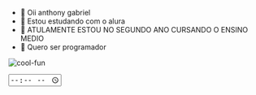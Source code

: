 - 👋 Oii anthony gabriel 
- 👀 Estou estudando com o alura 
- 🌱 ATULAMENTE ESTOU NO SEGUNDO ANO CURSANDO O ENSINO MEDIO
- 💞️ Quero ser programador 


![cool-fun](https://github.com/anthony-souzax/anthony-souzax/assets/170426300/51a2ce25-c478-444e-adfa-1a86c9da16b7)

<input type="time">
